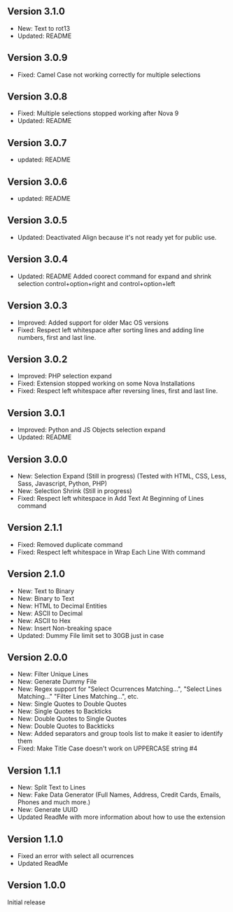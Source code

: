 ## Version 3.1.0

- New: Text to rot13
- Updated: README

## Version 3.0.9

- Fixed: Camel Case not working correctly for multiple selections

## Version 3.0.8

- Fixed: Multiple selections stopped working after Nova 9
- Updated: README

## Version 3.0.7

- updated: README

## Version 3.0.6

- updated: README

## Version 3.0.5

- Updated: Deactivated Align because it's not ready yet for public use.

## Version 3.0.4

- Updated: README Added coorect command for expand and shrink selection control+option+right and control+option+left

## Version 3.0.3

- Improved: Added support for older Mac OS versions
- Fixed: Respect left whitespace after sorting lines and adding line numbers, first and last line.

## Version 3.0.2

- Improved: PHP selection expand
- Fixed: Extension stopped working on some Nova Installations
- Fixed: Respect left whitespace after reversing lines, first and last line.

## Version 3.0.1

- Improved: Python and JS Objects selection expand
- Updated: README

## Version 3.0.0

- New: Selection Expand (Still in progress) (Tested with HTML, CSS, Less, Sass, Javascript, Python, PHP)
- New: Selection Shrink (Still in progress)
- Fixed: Respect left whitespace in Add Text At Beginning of Lines command

## Version 2.1.1

- Fixed: Removed duplicate command
- Fixed: Respect left whitespace in Wrap Each Line With command

## Version 2.1.0

- New: Text to Binary
- New: Binary to Text
- New: HTML to Decimal Entities
- New: ASCII to Decimal
- New: ASCII to Hex
- New: Insert Non-breaking space
- Updated: Dummy File limit set to 30GB just in case

## Version 2.0.0

- New: Filter Unique Lines
- New: Generate Dummy File
- New: Regex support for "Select Ocurrences Matching...", "Select Lines Matching..." "Filter Lines Matching...", etc.
- New: Single Quotes to Double Quotes
- New: Single Quotes to Backticks
- New: Double Quotes to Single Quotes
- New: Double Quotes to Backticks
- New: Added separators and group tools list to make it easier to identify them
- Fixed: Make Title Case doesn't work on UPPERCASE string #4

## Version 1.1.1

- New: Split Text to Lines
- New: Fake Data Generator (Full Names, Address, Credit Cards, Emails, Phones and much more.)
- New: Generate UUID
- Updated ReadMe with more information about how to use the extension

## Version 1.1.0

- Fixed an error with select all ocurrences
- Updated ReadMe


## Version 1.0.0

Initial release
